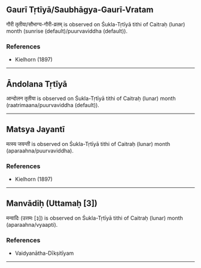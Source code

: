 ## Gaurī Tṛtīyā/Saubhāgya-Gaurī-Vratam
गौरी तृतीया/सौभाग्य-गौरी-व्रतम् is observed on Śukla-Tṛtīyā tithi of Caitraḥ (lunar) month (sunrise (default)/puurvaviddha (default)).


### References
* Kielhorn (1897)


---
## Āndolana Tṛtīyā
आन्दोलन तृतीया is observed on Śukla-Tṛtīyā tithi of Caitraḥ (lunar) month (raatrimaana/puurvaviddha (default)).



---
## Matsya Jayantī
मत्स्य जयन्ती is observed on Śukla-Tṛtīyā tithi of Caitraḥ (lunar) month (aparaahna/puurvaviddha).


### References
* Kielhorn (1897)


---
## Manvādiḥ (Uttamaḥ [3])
मन्वादिः (उत्तमः [३]) is observed on Śukla-Tṛtīyā tithi of Caitraḥ (lunar) month (aparaahna/vyaapti).


### References
* Vaidyanātha-Dīkṣitīyam


---
